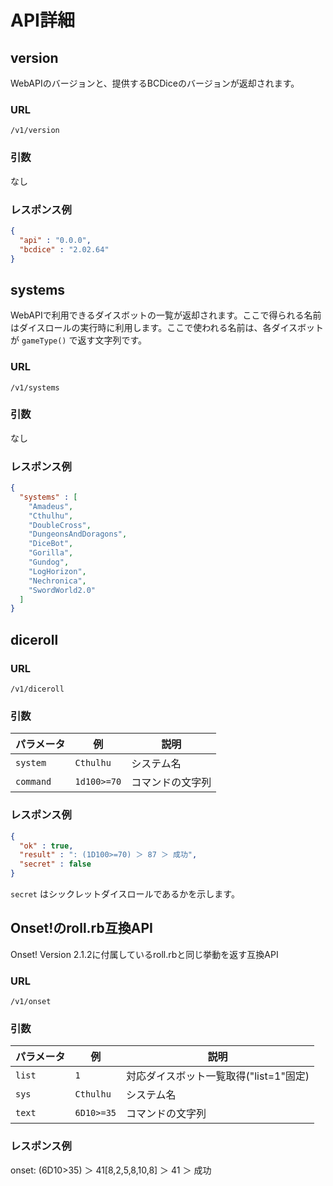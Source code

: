 # API詳細

## version

WebAPIのバージョンと、提供するBCDiceのバージョンが返却されます。

### URL

`/v1/version`

### 引数

なし

### レスポンス例

```json
{
  "api" : "0.0.0",
  "bcdice" : "2.02.64"
}
```


## systems

WebAPIで利用できるダイスボットの一覧が返却されます。ここで得られる名前はダイスロールの実行時に利用します。ここで使われる名前は、各ダイスボットが `gameType()` で返す文字列です。

### URL

`/v1/systems`

### 引数

なし

### レスポンス例

```json
{
  "systems" : [
    "Amadeus",
    "Cthulhu",
    "DoubleCross",
    "DungeonsAndDoragons",
    "DiceBot",
    "Gorilla",
    "Gundog",
    "LogHorizon",
    "Nechronica",
    "SwordWorld2.0"
  ]
}
```

## diceroll

### URL

`/v1/diceroll`

### 引数

パラメータ  | 例            | 説明
--------- | ------------- | -----
`system`  | `Cthulhu`     | システム名
`command` | `1d100>=70`   | コマンドの文字列

### レスポンス例

```json
{
  "ok" : true,
  "result" : ": (1D100>=70) ＞ 87 ＞ 成功",
  "secret" : false
}
```

`secret` はシックレットダイスロールであるかを示します。

## Onset!のroll.rb互換API

Onset! Version 2.1.2に付属しているroll.rbと同じ挙動を返す互換API

### URL

`/v1/onset`

### 引数

パラメータ  | 例            | 説明
--------- | ------------- | -----
`list`  | `1`     | 対応ダイスボット一覧取得("list=1"固定)
`sys`  | `Cthulhu`     | システム名
`text` | `6D10>=35`   | コマンドの文字列

### レスポンス例

onset: (6D10>35) ＞ 41[8,2,5,8,10,8] ＞ 41 ＞ 成功

